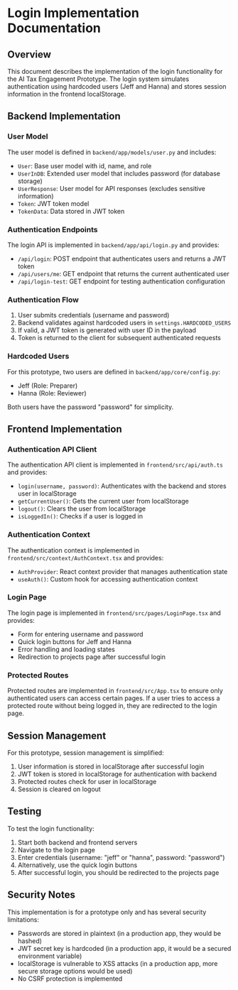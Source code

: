 # Login Implementation Documentation

## Overview

This document describes the implementation of the login functionality for the AI Tax Engagement Prototype. The login system simulates authentication using hardcoded users (Jeff and Hanna) and stores session information in the frontend localStorage.

## Backend Implementation

### User Model

The user model is defined in `backend/app/models/user.py` and includes:
- `User`: Base user model with id, name, and role
- `UserInDB`: Extended user model that includes password (for database storage)
- `UserResponse`: User model for API responses (excludes sensitive information)
- `Token`: JWT token model
- `TokenData`: Data stored in JWT token

### Authentication Endpoints

The login API is implemented in `backend/app/api/login.py` and provides:
- `/api/login`: POST endpoint that authenticates users and returns a JWT token
- `/api/users/me`: GET endpoint that returns the current authenticated user
- `/api/login-test`: GET endpoint for testing authentication configuration

### Authentication Flow

1. User submits credentials (username and password)
2. Backend validates against hardcoded users in `settings.HARDCODED_USERS`
3. If valid, a JWT token is generated with user ID in the payload
4. Token is returned to the client for subsequent authenticated requests

### Hardcoded Users

For this prototype, two users are defined in `backend/app/core/config.py`:
- Jeff (Role: Preparer)
- Hanna (Role: Reviewer)

Both users have the password "password" for simplicity.

## Frontend Implementation

### Authentication API Client

The authentication API client is implemented in `frontend/src/api/auth.ts` and provides:
- `login(username, password)`: Authenticates with the backend and stores user in localStorage
- `getCurrentUser()`: Gets the current user from localStorage
- `logout()`: Clears the user from localStorage
- `isLoggedIn()`: Checks if a user is logged in

### Authentication Context

The authentication context is implemented in `frontend/src/context/AuthContext.tsx` and provides:
- `AuthProvider`: React context provider that manages authentication state
- `useAuth()`: Custom hook for accessing authentication context

### Login Page

The login page is implemented in `frontend/src/pages/LoginPage.tsx` and provides:
- Form for entering username and password
- Quick login buttons for Jeff and Hanna
- Error handling and loading states
- Redirection to projects page after successful login

### Protected Routes

Protected routes are implemented in `frontend/src/App.tsx` to ensure only authenticated users can access certain pages. If a user tries to access a protected route without being logged in, they are redirected to the login page.

## Session Management

For this prototype, session management is simplified:
1. User information is stored in localStorage after successful login
2. JWT token is stored in localStorage for authentication with backend
3. Protected routes check for user in localStorage
4. Session is cleared on logout

## Testing

To test the login functionality:
1. Start both backend and frontend servers
2. Navigate to the login page
3. Enter credentials (username: "jeff" or "hanna", password: "password")
4. Alternatively, use the quick login buttons
5. After successful login, you should be redirected to the projects page

## Security Notes

This implementation is for a prototype only and has several security limitations:
- Passwords are stored in plaintext (in a production app, they would be hashed)
- JWT secret key is hardcoded (in a production app, it would be a secured environment variable)
- localStorage is vulnerable to XSS attacks (in a production app, more secure storage options would be used)
- No CSRF protection is implemented
